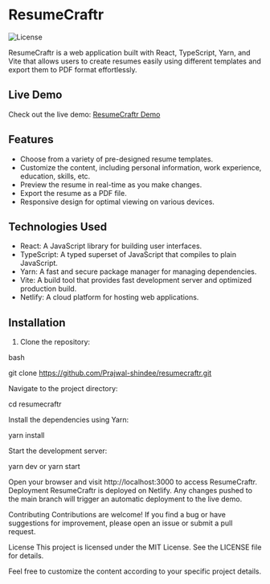 # ResumeCraftr

![License](https://img.shields.io/badge/license-MIT-blue.svg)

ResumeCraftr is a web application built with React, TypeScript, Yarn, and Vite that allows users to create resumes easily using different templates and export them to PDF format effortlessly.

## Live Demo

Check out the live demo: [ResumeCraftr Demo](https://resumecraftr.netlify.app/)

## Features

- Choose from a variety of pre-designed resume templates.
- Customize the content, including personal information, work experience, education, skills, etc.
- Preview the resume in real-time as you make changes.
- Export the resume as a PDF file.
- Responsive design for optimal viewing on various devices.

## Technologies Used

- React: A JavaScript library for building user interfaces.
- TypeScript: A typed superset of JavaScript that compiles to plain JavaScript.
- Yarn: A fast and secure package manager for managing dependencies.
- Vite: A build tool that provides fast development server and optimized production build.
- Netlify: A cloud platform for hosting web applications.

## Installation

1. Clone the repository:

bash

git clone https://github.com/Prajwal-shindee/resumecraftr.git

Navigate to the project directory:

cd resumecraftr

Install the dependencies using Yarn:

yarn install

Start the development server:

yarn dev or yarn start

Open your browser and visit http://localhost:3000 to access ResumeCraftr.
Deployment
ResumeCraftr is deployed on Netlify. Any changes pushed to the main branch will trigger an automatic deployment to the live demo.

Contributing
Contributions are welcome! If you find a bug or have suggestions for improvement, please open an issue or submit a pull request.

License
This project is licensed under the MIT License. See the LICENSE file for details.


Feel free to customize the content according to your specific project details.




